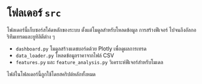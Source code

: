 # โฟลเดอร์ `src`
โฟลเดอร์นี้เก็บซอร์สโค้ดหลักของระบบ ตั้งแต่โมดูลสำหรับโหลดข้อมูล
การสร้างฟีเจอร์ ไปจนถึงอัลกอริทึมเทรดและยูทิลิตีต่าง ๆ

- `dashboard.py` โมดูลสร้างแดชบอร์ดด้วย Plotly เพื่อดูผลการเทรด
- `data_loader.py` โหลดข้อมูลราคาจากไฟล์ CSV
- `features.py` และ `feature_analysis.py` วิเคราะห์ฟีเจอร์สำหรับโมเดล

ไฟล์ในโฟลเดอร์นี้ถูกใช้โดยสคริปต์หลักทั้งหมด
